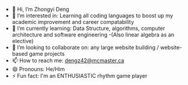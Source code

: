 - 👋 Hi, I’m Zhongyi Deng
- 👀 I’m interested in: Learning all coding languages to boost up my academic improvement and career compatability
- 🌱 I’m currently learning: Data Structure, algorithms, computer architecture and software engineering
                              -(Also linear algebra as an elective)
- 💞️ I’m looking to collaborate on: any large website building / website-based game projects
- 📫 How to reach me: dengz42@mcmaster.ca
- 😄 Pronouns: He/Him
- ⚡ Fun fact: I'm an ENTHUSIASTIC rhythm game player

<!---
JDeng-XD/JDeng-XD is a ✨ special ✨ repository because its `README.md` (this file) appears on your GitHub profile.
You can click the Preview link to take a look at your changes.
--->
